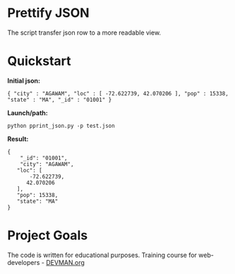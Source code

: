 # Prettify JSON

The script transfer json row to a more readable view.

# Quickstart

**Initial json:**

`{ "city" : "AGAWAM", "loc" : [ -72.622739, 42.070206 ], "pop" : 15338, "state" : "MA", "_id" : "01001" }`

**Launch/path:**

`python pprint_json.py -p test.json`

**Result:**

```
{
    "_id": "01001",
    "city": "AGAWAM",
   "loc": [
       -72.622739,
      42.070206
   ],
   "pop": 15338,
   "state": "MA"
}
```

# **Project Goals**

The code is written for educational purposes. Training course for web-developers - [DEVMAN.org](https://devman.org)
